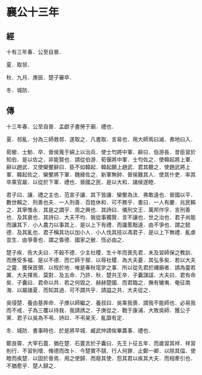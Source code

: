 # 襄公十三年
## 經

十有三年春．公至自晉．

夏．取邿．

秋．九月．庚辰．楚子審卒．

冬．城防．

## 傳

十三年春．公至自晉．孟獻子書勞于廟．禮也．

夏．邿亂．分為三師救邿．遂取之．凡書取．言易也．用大師焉曰滅．弗地曰入．

荀罃．士魴．卒．晉侯蒐于綿上以治兵．使士匄將中軍．辭曰．伯游長．昔臣習於知伯．是以佐之．非能賢也．請從伯游．荀偃將中軍．士匄佐之．使韓起將上軍．辭以趙武．又使欒黶辭曰．臣不如韓起．韓起願上趙武．君其聽之．使趙武將上軍．韓起佐之．欒黶將下軍．魏絳佐之．新軍無帥．晉侯難其人．使其什吏．率其卒乘官屬．以從於下軍．禮也．晉國之民．是以大和．諸侯遂睦．

君子曰．讓．禮之主也．范宣子讓．其下皆讓．欒黶為汰．弗敢違也．晉國以平．數世賴之．刑善也夫．一人刑善．百姓休和．可不務乎．書曰．一人有慶．兆民賴之．其寧惟永．其是之謂乎．周之興也．其詩曰．儀刑文王．萬邦作孚．言刑善也．及其衰也．其詩曰．大夫不均．我從事獨賢．言不讓也．世之治也．君子尚能而讓其下．小人農力以事其上．是以上下有禮．而讒慝黜遠．由不爭也．謂之懿德．及其亂也．君子稱其功以加小人．小人伐其技以馮君子．是以上下無禮．亂虐並生．由爭善也．謂之昏德．國家之敝．恆必由之．

楚子疾．告大夫曰．不穀不德．少主社稷．生十年而喪先君．未及習師保之教訓．而應受多福．是以不德．而亡師于鄢．以辱社稷．為大夫憂．其弘多矣．若以大夫之靈．獲保首領．以歿於地．唯是春秋窀穸之事．所以從先君於禰廟者．請為靈若厲．大夫擇焉．莫對．及五命．乃許．秋．楚共王卒．子囊謀諡．大夫曰．君有命矣．子囊曰．君命以共．若之何毀之．赫赫楚國．而君臨之．撫有蠻夷．奄征南海．以屬諸夏．而知其過．可不謂共乎．請謚之共．大夫從之．

吳侵楚．養由基奔命．子庚以師繼之．養叔曰．吳乘我喪．謂我不能師也．必易我而不戒．子為三覆以待我．我請誘之．子庚從之．戰于康浦．大敗吳師．獲公子黨．君子以吳為不弔．詩曰．不弔昊天．亂靡有定．

冬．城防．書事時也．於是將早城．臧武仲請俟畢農事．禮也．

鄭良霄．大宰石蓖．猶在楚．石蓖言於子囊曰．先王卜征五年．而歲習其祥．祥習則行．不習則增．脩德而改卜．今楚實不競．行人何罪．止鄭一卿．以除其偪．使睦而疾楚．以固於晉焉．用之使歸．而廢其使．怨其君以疾其大夫．而相牽引也．不猶愈乎．楚人歸之．

